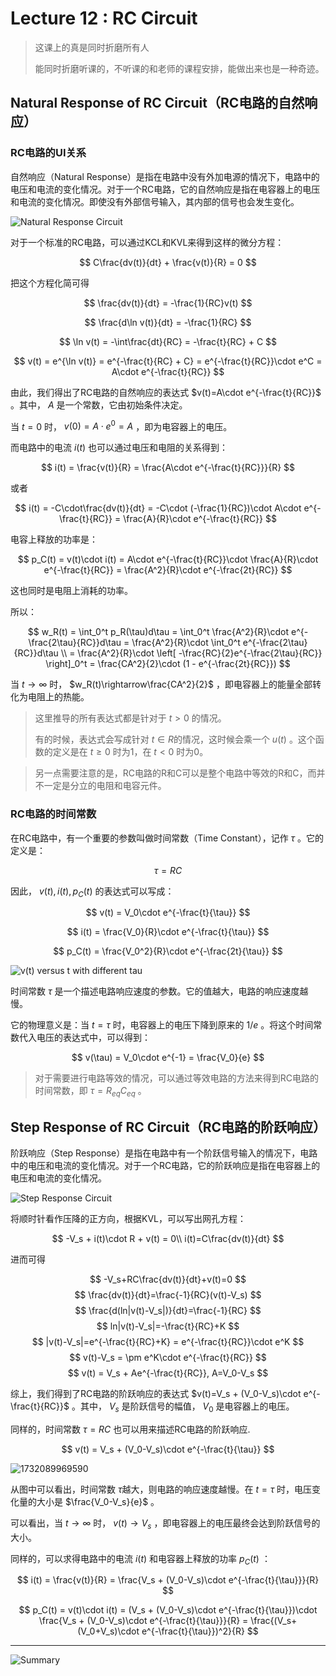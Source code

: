 # Lecture 12 : RC Circuit

> 这课上的真是同时折磨所有人
>
> 能同时折磨听课的，不听课的和老师的课程安排，能做出来也是一种奇迹。

## Natural Response of RC Circuit（RC电路的自然响应）

### RC电路的UI关系

自然响应（Natural Response）是指在电路中没有外加电源的情况下，电路中的电压和电流的变化情况。对于一个RC电路，它的自然响应是指在电容器上的电压和电流的变化情况。即使没有外部信号输入，其内部的信号也会发生变化。

![Natural Response Circuit](Lecture12.assets/1732088678716.png)

对于一个标准的RC电路，可以通过KCL和KVL来得到这样的微分方程：

$$
C\frac{dv(t)}{dt} + \frac{v(t)}{R} = 0
$$

把这个方程化简可得

$$
\frac{dv(t)}{dt} = -\frac{1}{RC}v(t)
$$

$$
\frac{d\ln v(t)}{dt} = -\frac{1}{RC}
$$

$$
\ln v(t) = -\int\frac{dt}{RC} = -\frac{t}{RC} + C
$$

$$
v(t) = e^{\ln v(t)} = e^{-\frac{t}{RC} + C} = e^{-\frac{t}{RC}}\cdot e^C = A\cdot e^{-\frac{t}{RC}}
$$

由此，我们得出了RC电路的自然响应的表达式 $v(t)=A\cdot e^{-\frac{t}{RC}}$ 。其中， $A$ 是一个常数，它由初始条件决定。

当 $t=0$ 时， $v(0) = A\cdot e^0 = A$ ，即为电容器上的电压。

而电路中的电流 $i(t)$ 也可以通过电压和电阻的关系得到：

$$
i(t) = \frac{v(t)}{R} = \frac{A\cdot e^{-\frac{t}{RC}}}{R}
$$

或者

$$
i(t) = -C\cdot\frac{dv(t)}{dt} = -C\cdot (-\frac{1}{RC})\cdot A\cdot e^{-\frac{t}{RC}} = \frac{A}{R}\cdot e^{-\frac{t}{RC}}
$$

电容上释放的功率是：

$$
p_C(t) = v(t)\cdot i(t) = A\cdot e^{-\frac{t}{RC}}\cdot \frac{A}{R}\cdot e^{-\frac{t}{RC}} = \frac{A^2}{R}\cdot e^{-\frac{2t}{RC}}
$$

这也同时是电阻上消耗的功率。

所以：

$$
w_R(t) = \int_0^t p_R(\tau)d\tau = \int_0^t \frac{A^2}{R}\cdot e^{-\frac{2\tau}{RC}}d\tau = \frac{A^2}{R}\cdot \int_0^t e^{-\frac{2\tau}{RC}}d\tau \\
= \frac{A^2}{R}\cdot \left[ -\frac{RC}{2}e^{-\frac{2\tau}{RC}} \right]_0^t = \frac{CA^2}{2}\cdot (1 - e^{-\frac{2t}{RC}})
$$

当 $t\rightarrow\infty$ 时， $w_R(t)\rightarrow\frac{CA^2}{2}$ ，即电容器上的能量全部转化为电阻上的热能。

> 这里推导的所有表达式都是针对于 $t>0$ 的情况。
>
> 有的时候，表达式会写成针对 $t \in R$的情况，这时候会乘一个 $u(t)$ 。这个函数的定义是在 $t\geq 0$ 时为1，在 $t<0$ 时为0。

> 另一点需要注意的是，RC电路的R和C可以是整个电路中等效的R和C，而并不一定是分立的电阻和电容元件。

### RC电路的时间常数

在RC电路中，有一个重要的参数叫做时间常数（Time Constant），记作 $\tau$ 。它的定义是：

$$
\tau = RC
$$

因此， $v(t), i(t), p_C(t)$ 的表达式可以写成：

$$
v(t) = V_0\cdot e^{-\frac{t}{\tau}}
$$

$$
i(t) = \frac{V_0}{R}\cdot e^{-\frac{t}{\tau}}
$$

$$
p_C(t) = \frac{V_0^2}{R}\cdot e^{-\frac{2t}{\tau}}
$$

![v(t) versus t with different tau](Lecture12.assets/1732088459178.png)

时间常数 $\tau$ 是一个描述电路响应速度的参数。它的值越大，电路的响应速度越慢。

它的物理意义是：当 $t=\tau$ 时，电容器上的电压下降到原来的 $1/e$ 。将这个时间常数代入电压的表达式中，可以得到：

$$
v(\tau) = V_0\cdot e^{-1} = \frac{V_0}{e}
$$

> 对于需要进行电路等效的情况，可以通过等效电路的方法来得到RC电路的时间常数，即 $\tau = R_{eq}C_{eq}$ 。

## Step Response of RC Circuit（RC电路的阶跃响应）

阶跃响应（Step Response）是指在电路中有一个阶跃信号输入的情况下，电路中的电压和电流的变化情况。对于一个RC电路，它的阶跃响应是指在电容器上的电压和电流的变化情况。

![Step Response Circuit](Lecture12.assets/1732089031153.png)

将顺时针看作压降的正方向，根据KVL，可以写出网孔方程：

$$
-V_s + i(t)\cdot R + v(t) = 0\\
i(t)=C\frac{dv(t)}{dt}
$$

进而可得

$$
-V_s+RC\frac{dv(t)}{dt}+v(t)=0
$$
$$
\frac{dv(t)}{dt}=\frac{-1}{RC}(v(t)-V_s)
$$
$$
\frac{d(ln|v(t)-V_s|)}{dt}=\frac{-1}{RC}
$$
$$
ln|v(t)-V_s|=-\frac{t}{RC}+K
$$
$$
|v(t)-V_s|=e^{-\frac{t}{RC}+K} = e^{-\frac{t}{RC}}\cdot e^K
$$
$$
v(t)-V_s = \pm e^K\cdot e^{-\frac{t}{RC}}
$$
$$
v(t) = V_s + Ae^{-\frac{t}{RC}}, A=V_0-V_s
$$

综上，我们得到了RC电路的阶跃响应的表达式 $v(t)=V_s + (V_0-V_s)\cdot e^{-\frac{t}{RC}}$ 。其中， $V_s$ 是阶跃信号的幅值， $V_0$ 是电容器上的电压。

同样的，时间常数 $\tau=RC$ 也可以用来描述RC电路的阶跃响应.


$$
v(t) = V_s + (V_0-V_s)\cdot e^{-\frac{t}{\tau}}
$$

![1732089969590](Lecture12.assets/1732089969590.png)

从图中可以看出，时间常数 $\tau$越大，则电路的响应速度越慢。在 $t=\tau$ 时，电压变化量的大小是 $\frac{V_0-V_s}{e}$ 。

可以看出，当 $t\rightarrow\infty$ 时， $v(t)\rightarrow V_s$ ，即电容器上的电压最终会达到阶跃信号的大小。

同样的，可以求得电路中的电流 $i(t)$ 和电容器上释放的功率 $p_C(t)$ ：

$$
i(t) = \frac{v(t)}{R} = \frac{V_s + (V_0-V_s)\cdot e^{-\frac{t}{\tau}}}{R}
$$

$$
p_C(t) = v(t)\cdot i(t) = (V_s + (V_0-V_s)\cdot e^{-\frac{t}{\tau}})\cdot \frac{V_s + (V_0-V_s)\cdot e^{-\frac{t}{\tau}}}{R} 
= \frac{(V_s+(V_0+V_s)\cdot e^{-\frac{t}{\tau}})^2}{R}
$$

---

![Summary](Lecture12.assets/1732090353536.jpg)